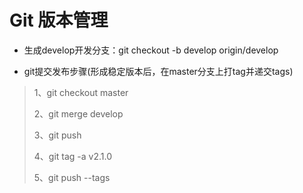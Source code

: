 # Git 版本管理

* 生成develop开发分支：git checkout -b develop origin\/develop

* git提交发布步骤\(形成稳定版本后，在master分支上打tag并递交tags\)

> 1、git checkout master
> 
> 2、git merge develop
> 
> 3、git push
> 
> 4、git tag -a v2.1.0
> 
> 5、git push --tags





